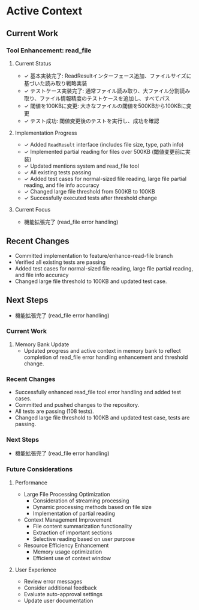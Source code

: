 # Active Context

## Current Work

### Tool Enhancement: read_file
1. Current Status
   - ✓ 基本実装完了: ReadResultインターフェース追加、ファイルサイズに基づいた読み取り戦略実装
   - ✓ テストケース実装完了: 通常ファイル読み取り、大ファイル分割読み取り、ファイル情報精度のテストケースを追加し、すべてパス
   - ✓ 閾値を100KBに変更: 大きなファイルの閾値を500KBから100KBに変更
   - ✓ テスト成功: 閾値変更後のテストを実行し、成功を確認

2. Implementation Progress
   - ✓ Added `ReadResult` interface (includes file size, type, path info)
   - ✓ Implemented partial reading for files over 500KB (閾値変更前に実装)
   - ✓ Updated mentions system and read_file tool
   - ✓ All existing tests passing
   - ✓ Added test cases for normal-sized file reading, large file partial reading, and file info accuracy
   - ✓ Changed large file threshold from 500KB to 100KB
   - ✓ Successfully executed tests after threshold change

3. Current Focus
   - 機能拡張完了 (read_file error handling)

## Recent Changes
- Committed implementation to feature/enhance-read-file branch
- Verified all existing tests are passing
- Added test cases for normal-sized file reading, large file partial reading, and file info accuracy
- Changed large file threshold to 100KB and updated test case.

## Next Steps
- 機能拡張完了 (read_file error handling)

### Current Work
1. Memory Bank Update
   - Updated progress and active context in memory bank to reflect completion of read_file error handling enhancement and threshold change.

### Recent Changes
- Successfully enhanced read_file tool error handling and added test cases.
- Committed and pushed changes to the repository.
- All tests are passing (108 tests).
- Changed large file threshold to 100KB and updated test case, tests are passing.

### Next Steps
- 機能拡張完了 (read_file error handling)

### Future Considerations
1. Performance
   - Large File Processing Optimization
     - Consideration of streaming processing
     - Dynamic processing methods based on file size
     - Implementation of partial reading
   - Context Management Improvement
     - File content summarization functionality
     - Extraction of important sections
     - Selective reading based on user purpose
   - Resource Efficiency Enhancement
     - Memory usage optimization
     - Efficient use of context window

2. User Experience
   - Review error messages
   - Consider additional feedback
   - Evaluate auto-approval settings
   - Update user documentation
